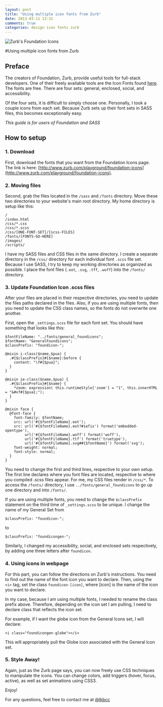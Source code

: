 ```yaml
---
layout: post
title: "Using multiple icon fonts from Zurb"
date: 2013-03-11 13:31
comments: true
categories: design icon fonts zurb
---
```


![Zurb's Foundation Icons](http://cdn.css-tricks.com/wp-content/uploads/2012/04/set-zurb.jpg)

#Using multiple icon fonts from Zurb

## Preface

The creators of Foundation, Zurb, provide useful tools for full-stack developers. One of their freely available tools are the Icon Fonts found [here](http://www.zurb.com/playground/foundation-icons). The fonts are free. There are four sets: general, enclosed, social, and accessibility. 

Of the four sets, it is difficult to simply choose one. Personally, I took a couple icons from each set. Because Zurb sets up their font sets in SASS files, this becomes exceptionally easy. 

*This guide is for users of Foundation and SASS* 

## How to setup

### 1. Download

First, download the fonts that you want from the Foundation Icons page. The link is here: [http://www.zurb.com/playground/foundation-icons](http://www.zurb.com/playground/foundation-icons).

### 2. Moving files

Second, grab the files located in the ``/sass`` and ``/fonts`` directory. Move these two directories to your website's main root directory. My home directory is setup like this:

 	/
	/index.html
	/css/*.css
	/css/*.scss
	/css/[ONE-FONT-SET]/[scss-FILES]
	/fonts/[FONTS-GO-HERE]
	/images/
	/scripts/
		
		
I have my SASS files and CSS files in the same directory. I create a separate directory in the ``/css/`` directory for each individual font ``.scss`` file set. Because I use SASS, I try to keep my working directories as organized as possible. I place the font files (``.eot``, ``.svg``, ``.tff``, ``.woff``) into the ``/fonts/`` directory.

### 3. Update Foundation Icon .scss files

After your files are placed in their respective directories, you need to update the files paths declared in the files. Also, if you are using multiple fonts, then you need to update the CSS class names, so the fonts do not overwrite one another. 

First, open the ``_settings.scss`` file for each font set. You should have something that looks like this:

	$fontFileName: "../fonts/general_foundicons";
	$fontName: "GeneralFoundicons";
	$classPrefix: "foundicon-";
	
	@mixin i-class($name,$pua) {
	  .#{$classPrefix}#{$name}:before { 
	    content: "\f#{$pua}";
	  }
	}
	
	@mixin ie-class($name,$pua) {
	  .#{$classPrefix}#{$name} { 
	    *zoom: expression( this.runtimeStyle['zoom'] = "1", this.innerHTML = "&#xf#{$pua};"); 
	  }
	}
	
	@mixin face {
	  @font-face { 
	    font-family: $fontName;
	    src: url('#{$fontFileName}.eot');
	    src: url('#{$fontFileName}.eot?#iefix') format('embedded-opentype'),
	         url('#{$fontFileName}.woff') format('woff'),
	         url('#{$fontFileName}.ttf') format('truetype'),
	         url('#{$fontFileName}.svg##{$fontName}') format('svg');
	    font-weight: normal;
	    font-style: normal;
	  }
	}

You need to change the first and third lines, respective to your own setup. The first line declares where you font files are located, respective to where you compiled .scss files appear. For me, my CSS files render in ``/css/*``. To access the ``/fonts/`` directory, I use ``../fonts/general_foundicons`` to go up one directory and into ``/fonts/``.

If you are using multiple fonts, you need to change the ``$classPrefix`` statement on the third time of ``_settings.scss`` to be unique. I change the name of my General Set from 

	$classPrefix: "foundicon-";

to

	$classPrefix: "foundicongen-";
	
Similarly, I changed my accessibility, social, and enclosed sets respectively, by adding one three letters after ``foundicon``.

### 4. Using icons in webpage

For this part, you can follow the directions on Zurb's instructions. You need to find out the name of the font icon you want to declare. Then, using the ``<i>`` tag, set the class ``foundicon-[icon]``, where [icon] is the name of the icon you want to declare.

In my case, because I am using multiple fonts, I needed to rename the class prefix above. Therefore, depending on the icon set I am pulling, I need to declare class that reflects the icon set.

For example, if I want the globe icon from the General Icons set, I will declare: 

	<i class="foundicongen-globe"></i>
	
This will appropriately pull the Globe icon associated with the General Icon set.

### 5. Style Away!

Again, just as the Zurb page says, you can now freely use CSS techniques to manipulate the icons. You can change colors, add triggers (hover, focus, active), as well as set animations using CSS3.

Enjoy!

For any questions, feel free to contact me at [@lkbcc](http://twitter.com/lkbcc)